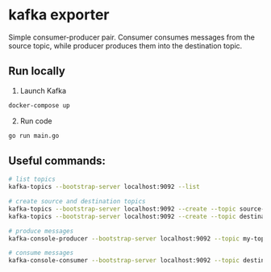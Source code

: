 # kafka exporter

Simple consumer-producer pair.
Consumer consumes messages from the source topic, while producer produces them into the destination topic.

## Run locally

1. Launch Kafka
```bash
docker-compose up
```
2. Run code
```bash
go run main.go
```

## Useful commands:

```bash
# list topics
kafka-topics --bootstrap-server localhost:9092 --list

# create source and destination topics
kafka-topics --bootstrap-server localhost:9092 --create --topic source-topic --partitions 1 --replication-factor 1
kafka-topics --bootstrap-server localhost:9092 --create --topic destination-topic --partitions 1 --replication-factor 1

# produce messages
kafka-console-producer --bootstrap-server localhost:9092 --topic my-topic --property "parse.key=true" --property "key.separator=:"

# consume messages
kafka-console-consumer --bootstrap-server localhost:9092 --topic destination-topic --from-beginning --property print.key=true --property key.separator=:
```
